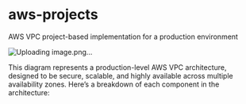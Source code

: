# aws-projects
AWS VPC project-based implementation for a production environment



![Uploading image.png…]()



















This diagram represents a production-level AWS VPC architecture, designed to be secure, scalable, and highly available across multiple availability zones. Here’s a breakdown of each component in the architecture:
